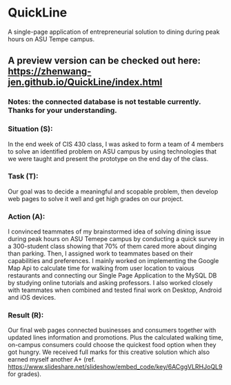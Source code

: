 # QuickLine
A single-page application of entrepreneurial solution to dining during peak hours on ASU Tempe campus.  
## A preview version can be checked out here: https://zhenwang-jen.github.io/QuickLine/index.html
### Notes: the connected database is not testable currently. Thanks for your understanding.

### Situation (S): 
In the end week of CIS 430 class, I was asked to form a team of 4 members to solve an identified problem on ASU campus by using technologies that we were taught and present the prototype on the end day of the class. 
### Task (T): 
Our goal was to decide a meaningful and scopable problem, then develop web pages to solve it well and get high grades on our project. 
### Action (A): 
I convinced teammates of my brainstormed idea of solving dining issue during peak hours on ASU Temepe campus by conducting a quick survey in a 300-student class showing that 70% of them cared more about dinging than parking. Then, I assigned work to teammates based on their capabilities and preferences. I mainly worked on implementing the Google Map Api to calculate time for walking from user location to vaious restaurants and connecting our Single Page Application to the MySQL DB by studying online tutorials and asking professors. I also worked closely with teammates when combined and tested final work on Desktop, Android and iOS devices. 
### Result (R):
Our final web pages connected businesses and consumers together with updated lines information and promotions. Plus the calculated walking time, on-campus consumers could choose the quickest food option when they got hungry. We received full marks for this creative solution which also earned myself another A+ (ref. https://www.slideshare.net/slideshow/embed_code/key/6ACggVLRHJoQL9 for grades). 

